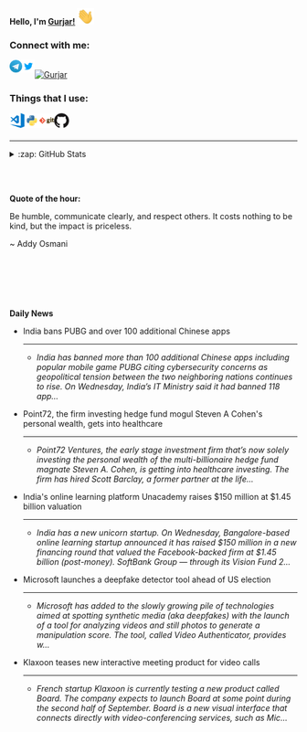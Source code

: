 #### Hello, I'm [Gurjar!](https://GurjarKing.github.io) <img src="https://raw.githubusercontent.com/ABSphreak/ABSphreak/master/gifs/Hi.gif" width="30px"></h2>


### Connect with me:

[<img align="left" alt="Gurjar | Telegram" width="22px" src="https://raw.githubusercontent.com/github/explore/80688e429a7d4ef2fca1e82350fe8e3517d3494d/topics/telegram/telegram.png" />][Telegram]
[<img align="left" alt="Gurjar | Twitter" width="22px" src="https://raw.githubusercontent.com/github/explore/80688e429a7d4ef2fca1e82350fe8e3517d3494d/topics/twitter/twitter.png" />][Twitter]

<br > <a href="https://github.com/GurjarKing"><img src="https://komarev.com/ghpvc/?username=GurjarKing" alt="Gurjar" /></a> <br />

<!-- <br >

![](https://visitor-badge.glitch.me/badge?page_id=GurjarKing)

<br /> -->

### Things that I use:

[<img align="left" alt="Visual Studio Code" width="26px" src="https://raw.githubusercontent.com/github/explore/80688e429a7d4ef2fca1e82350fe8e3517d3494d/topics/visual-studio-code/visual-studio-code.png" />][VSCode]
[<img align="left" alt="Python" width="26px" src="https://raw.githubusercontent.com/github/explore/80688e429a7d4ef2fca1e82350fe8e3517d3494d/topics/python/python.png" />][Python]
[<img align="left" alt="Git" width="26px" src="https://raw.githubusercontent.com/github/explore/80688e429a7d4ef2fca1e82350fe8e3517d3494d/topics/git/git.png" />][Git]
[<img align="left" alt="GitHub" width="26px" src="https://raw.githubusercontent.com/github/explore/78df643247d429f6cc873026c0622819ad797942/topics/github/github.png" />][Github]

<br />
<br />

---
<details>
  <summary>:zap: GitHub Stats</summary>

<img align="left" alt="Gurjar's Github Stats" src="https://github-readme-stats.vercel.app/api?username=GurjarKing&show_icons=true&hide_border=true&count_private=true&include_all_commit=true&theme=algolia" />

</details>

<!-- ### 🔔 My latest tweet
<a href="https://twitter.com/Gurjar_King43" target="_blank">
	<img src="https://github.com/GurjarKing/GurjarKing/raw/master/tweet.png" width="70%" align="center" alt="Click to view on Twitter" title="My latest tweet, as an image"/>
</a> -->
<br>

<pre>

</pre>

**Quote of the hour:**

Be humble, communicate clearly, and respect others. It costs nothing to be kind, but the impact is priceless.

~ Addy Osmani
<pre>

</pre>
<br>
<pre>


</pre>
<strong>Daily News</strong>
  
  - India bans PUBG and over 100 additional Chinese apps
     <hr/>
     
      - *India has banned more than 100 additional Chinese apps including popular mobile game PUBG citing cybersecurity concerns as geopolitical tension between the two neighboring nations continues to rise. On Wednesday, India’s IT Ministry said it had banned 118 app…*
     
  - Point72, the firm investing hedge fund mogul Steven A Cohen's personal wealth, gets into healthcare
      <hr/>
      
      - *Point72 Ventures, the early stage investment firm that’s now solely investing the personal wealth of the multi-billionaire hedge fund magnate Steven A. Cohen, is getting into healthcare investing. The firm has hired Scott Barclay, a former partner at the life…*
      
  - India's online learning platform Unacademy raises $150 million at $1.45 billion valuation
      <hr/>
      
      - *India has a new unicorn startup. On Wednesday, Bangalore-based online learning startup announced it has raised $150 million in a new financing round that valued the Facebook-backed firm at $1.45 billion (post-money). SoftBank Group — through its Vision Fund 2…*
      
  - Microsoft launches a deepfake detector tool ahead of US election
      <hr/>
      
      - *Microsoft has added to the slowly growing pile of technologies aimed at spotting synthetic media (aka deepfakes) with the launch of a tool for analyzing videos and still photos to generate a manipulation score. The tool, called Video Authenticator, provides w…*
       
  - Klaxoon teases new interactive meeting product for video calls
      <hr/>
       
       - *French startup Klaxoon is currently testing a new product called Board. The company expects to launch Board at some point during the second half of September. Board is a new visual interface that connects directly with video-conferencing services, such as Mic…*
      

<br />

[VSCode]: https://code.visualstudio.com/
[Python]: https://www.python.org/
[Git]: https://git-scm.com/
[Github]: https://github.com/
[Telegram]: https://t.me/Gurjar_King/
[Twitter]: https://twitter.com/Gurjar_King43/
